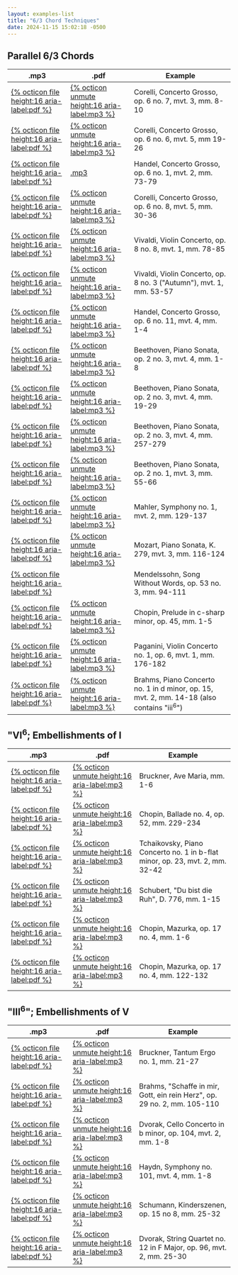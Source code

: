 ```yaml
---
layout: examples-list
title: "6/3 Chord Techniques"
date: 2024-11-15 15:02:18 -0500
---
```


## Parallel 6/3 Chords

<table class="tablesaw tablesaw-stack" data-tablesaw-mode="stack">
  <thead>
    <tr>
      <th>.mp3</th>
      <th>.pdf</th>
      <th>Example</th>
    </tr>
  </thead>
  <tbody>
    <tr>
      <td><a href="13-63-chord-tech/FIa.pdf">{% octicon file height:16 aria-label:pdf %}</a></td>
      <td><a href="13-63-chord-tech/FIa.mp3">{% octicon unmute height:16 aria-label:mp3 %}</a></td>
      <td>Corelli, Concerto Grosso, op. 6 no. 7, mvt. 3, mm. 8-10</td>
    </tr>
    <tr>
      <td><a href="13-63-chord-tech/FIb.pdf">{% octicon file height:16 aria-label:pdf %}</a></td>
      <td><a href="13-63-chord-tech/FIb.mp3">{% octicon unmute height:16 aria-label:mp3 %}</a></td>
      <td>Corelli, Concerto Grosso, op. 6 no. 6, mvt. 5, mm 19-26</td>
    </tr>
    <tr>
      <td><a href="13-63-chord-tech/FIc.pdf">{% octicon file height:16 aria-label:pdf %}</a></td>
      <td><a href="13-63-chord-tech/FIc.mp3">.mp3</a></td>
      <td>Handel, Concerto Grosso, op. 6 no. 1, mvt. 2, mm. 73-79</td>
    </tr>
    <tr>
      <td><a href="13-63-chord-tech/FIe.pdf">{% octicon file height:16 aria-label:pdf %}</a></td>
      <td><a href="13-63-chord-tech/FIe.mp3">{% octicon unmute height:16 aria-label:mp3 %}</a></td>
      <td>Corelli, Concerto Grosso, op. 6 no. 8, mvt. 5, mm. 30-36</td>
    </tr>
    <tr>
      <td><a href="13-63-chord-tech/FIf.pdf">{% octicon file height:16 aria-label:pdf %}</a></td>
      <td><a href="13-63-chord-tech/FIf.mp3">{% octicon unmute height:16 aria-label:mp3 %}</a></td>
      <td>Vivaldi, Violin Concerto, op. 8 no. 8, mvt. 1, mm. 78-85</td>
    </tr>
    <tr>
      <td><a href="13-63-chord-tech/FIg.pdf">{% octicon file height:16 aria-label:pdf %}</a></td>
      <td><a href="13-63-chord-tech/FIg.mp3">{% octicon unmute height:16 aria-label:mp3 %}</a></td>
      <td>Vivaldi, Violin Concerto, op. 8 no. 3 (&quot;Autumn&quot;), mvt. 1, mm. 53-57</td>
    </tr>
    <tr>
      <td><a href="13-63-chord-tech/FIh.pdf">{% octicon file height:16 aria-label:pdf %}</a></td>
      <td><a href="13-63-chord-tech/FIh.mp3">{% octicon unmute height:16 aria-label:mp3 %}</a></td>
      <td>Handel, Concerto Grosso, op. 6 no. 11, mvt. 4, mm. 1-4</td>
    </tr>
    <tr>
      <td><a href="13-63-chord-tech/FIi.pdf">{% octicon file height:16 aria-label:pdf %}</a></td>
      <td><a href="13-63-chord-tech/FIi.mp3">{% octicon unmute height:16 aria-label:mp3 %}</a></td>
      <td>Beethoven, Piano Sonata, op. 2 no. 3, mvt. 4, mm. 1-8</td>
    </tr>
    <tr>
      <td><a href="13-63-chord-tech/FIj.pdf">{% octicon file height:16 aria-label:pdf %}</a></td>
      <td><a href="13-63-chord-tech/FIj.mp3">{% octicon unmute height:16 aria-label:mp3 %}</a></td>
      <td>Beethoven, Piano Sonata, op. 2 no. 3, mvt. 4, mm. 19-29</td>
    </tr>
    <tr>
      <td><a href="13-63-chord-tech/FIk.pdf">{% octicon file height:16 aria-label:pdf %}</a></td>
      <td><a href="13-63-chord-tech/FIk.mp3">{% octicon unmute height:16 aria-label:mp3 %}</a></td>
      <td>Beethoven, Piano Sonata, op. 2 no. 3, mvt. 4, mm. 257-279</td>
    </tr>
    <tr>
      <td><a href="13-63-chord-tech/FIl.pdf">{% octicon file height:16 aria-label:pdf %}</a></td>
      <td><a href="13-63-chord-tech/FIl.mp3">{% octicon unmute height:16 aria-label:mp3 %}</a></td>
      <td>Beethoven, Piano Sonata, op. 2 no. 1, mvt. 3, mm. 55-66</td>
    </tr>
    <tr>
      <td><a href="13-63-chord-tech/FIm.pdf">{% octicon file height:16 aria-label:pdf %}</a></td>
      <td><a href="13-63-chord-tech/FIm.mp3">{% octicon unmute height:16 aria-label:mp3 %}</a></td>
      <td>Mahler, Symphony no. 1, mvt. 2, mm. 129-137</td>
    </tr>
    <tr>
      <td><a href="13-63-chord-tech/FIn.pdf">{% octicon file height:16 aria-label:pdf %}</a></td>
      <td><a href="13-63-chord-tech/FIn.mp3">{% octicon unmute height:16 aria-label:mp3 %}</a></td>
      <td>Mozart, Piano Sonata, K. 279, mvt. 3, mm. 116-124</td>
    </tr>
    <tr>
      <td><a href="13-63-chord-tech/FIp.pdf">{% octicon file height:16 aria-label:pdf %}</a></td>
      <td></td>
      <td>Mendelssohn, Song Without Words, op. 53 no. 3, mm. 94-111</td>
    </tr>
    <tr>
      <td><a href="13-63-chord-tech/ FIr.pdf">{% octicon file height:16 aria-label:pdf %}</a></td>
      <td><a href="13-63-chord-tech/FIr.mp3">{% octicon unmute height:16 aria-label:mp3 %}</a></td>
      <td>Chopin, Prelude in c-sharp minor, op. 45, mm. 1-5</td>
    </tr>
    <tr>
      <td><a href="13-63-chord-tech/FIs.pdf">{% octicon file height:16 aria-label:pdf %}</a></td>
      <td><a href="13-63-chord-tech/FIs.mp3">{% octicon unmute height:16 aria-label:mp3 %}</a></td>
      <td>Paganini, Violin Concerto no. 1, op. 6, mvt. 1, mm. 176-182</td>
    </tr>
    <tr>
      <td><a href="13-63-chord-tech/FIt.pdf">{% octicon file height:16 aria-label:pdf %}</a></td>
      <td><a href="13-63-chord-tech/FIt.mp3">{% octicon unmute height:16 aria-label:mp3 %}</a></td>
      <td>Brahms, Piano Concerto no. 1 in d minor, op. 15, mvt. 2, mm. 14-18 (also contains &quot;iii<sup>6</sup>")</td>
    </tr>

  </tbody>
</table>

## &quot;VI<sup>6</sup>; Embellishments of I

<table class="tablesaw tablesaw-stack" data-tablesaw-mode="stack">
  <thead>
    <tr>
      <th>.mp3</th>
      <th>.pdf</th>
      <th>Example</th>
    </tr>
  </thead>
  <tbody>
    <tr>
      <td><a href="13-63-chord-tech/FIu.pdf">{% octicon file height:16 aria-label:pdf %}</a></td>
      <td><a href="13-63-chord-tech/FIu.mp3">{% octicon unmute height:16 aria-label:mp3 %}</a></td>
      <td>Bruckner, Ave Maria, mm. 1-6</td>
    </tr>
    <tr>
      <td><a href="13-63-chord-tech/FIv.pdf">{% octicon file height:16 aria-label:pdf %}</a></td>
      <td><a href="13-63-chord-tech/FIv.mp3">{% octicon unmute height:16 aria-label:mp3 %}</a></td>
      <td>Chopin, Ballade no. 4, op. 52, mm. 229-234</td>
    </tr>
    <tr>
      <td><a href="13-63-chord-tech/FIw.pdf">{% octicon file height:16 aria-label:pdf %}</a></td>
      <td><a href="13-63-chord-tech/FIw.mp3">{% octicon unmute height:16 aria-label:mp3 %}</a></td>
      <td>Tchaikovsky, Piano Concerto no. 1 in b-flat minor, op. 23, mvt. 2, mm. 32-42</td>
    </tr>
    <tr>
      <td><a href="13-63-chord-tech/FIz.pdf">{% octicon file height:16 aria-label:pdf %}</a></td>
      <td><a href="13-63-chord-tech/FIz.mp3">{% octicon unmute height:16 aria-label:mp3 %}</a></td>
      <td>Schubert, &quot;Du bist die Ruh&quot;, D. 776, mm. 1-15</td>
    </tr>
    <tr>
      <td><a href="13-63-chord-tech/FIb1.pdf">{% octicon file height:16 aria-label:pdf %}</a></td>
      <td><a href="13-63-chord-tech/FIb1.mp3">{% octicon unmute height:16 aria-label:mp3 %}</a></td>
      <td>Chopin, Mazurka, op. 17 no. 4, mm. 1-6</td>
    </tr>
    <tr>
      <td><a href="13-63-chord-tech/FIc1.pdf">{% octicon file height:16 aria-label:pdf %}</a></td>
      <td><a href="13-63-chord-tech/FIc1.mp3">{% octicon unmute height:16 aria-label:mp3 %}</a></td>
      <td>Chopin, Mazurka, op. 17 no. 4, mm. 122-132</td>
    </tr>

  </tbody>
</table>

## &quot;III<sup>6</sup>&quot;; Embellishments of V

<table class="tablesaw tablesaw-stack" data-tablesaw-mode="stack">
  <thead>
    <tr>
      <th>.mp3</th>
      <th>.pdf</th>
      <th>Example</th>
    </tr>
  </thead>
  <tbody>
    <tr>
      <td><a href="13-63-chord-tech/FId1.pdf">{% octicon file height:16 aria-label:pdf %}</a></td>
      <td><a href="13-63-chord-tech/FId1.mp3">{% octicon unmute height:16 aria-label:mp3 %}</a></td>
      <td>Bruckner, Tantum Ergo no. 1, mm. 21-27</td>
    </tr>
    <tr>
      <td><a href="13-63-chord-tech/FIe1.pdf">{% octicon file height:16 aria-label:pdf %}</a></td>
      <td><a href="13-63-chord-tech/FIe1.mp3">{% octicon unmute height:16 aria-label:mp3 %}</a></td>
      <td>Brahms, &quot;Schaffe in mir, Gott, ein rein Herz&quot;, op. 29 no. 2, mm. 105-110</td>
    </tr>
    <tr>
      <td><a href="13-63-chord-tech/FIf1.pdf">{% octicon file height:16 aria-label:pdf %}</a></td>
      <td><a href="13-63-chord-tech/FIf1.mp3">{% octicon unmute height:16 aria-label:mp3 %}</a></td>
      <td>Dvorak, Cello Concerto in b minor, op. 104, mvt. 2, mm. 1-8</td>
    </tr>
    <tr>
      <td><a href="13-63-chord-tech/FIg1.pdf">{% octicon file height:16 aria-label:pdf %}</a></td>
      <td><a href="13-63-chord-tech/FIg1.mp3">{% octicon unmute height:16 aria-label:mp3 %}</a></td>
      <td>Haydn, Symphony no. 101, mvt. 4, mm. 1-8</td>
    </tr>
    <tr>
      <td><a href="13-63-chord-tech/FIh1.pdf">{% octicon file height:16 aria-label:pdf %}</a></td>
      <td><a href="13-63-chord-tech/FIh1.mp3">{% octicon unmute height:16 aria-label:mp3 %}</a></td>
      <td>Schumann, Kinderszenen, op. 15 no 8, mm. 25-32</td>
    </tr>
    <tr>
      <td><a href="13-63-chord-tech/FIi1.pdf">{% octicon file height:16 aria-label:pdf %}</a></td>
      <td><a href="13-63-chord-tech/FIi1.mp3">{% octicon unmute height:16 aria-label:mp3 %}</a></td>
      <td>Dvorak, String Quartet no. 12 in F Major, op. 96, mvt. 2, mm. 25-30</td>
    </tr>

  </tbody>
</table>
